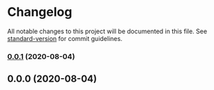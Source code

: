 # Changelog

All notable changes to this project will be documented in this file. See [standard-version](https://github.com/conventional-changelog/standard-version) for commit guidelines.

### [0.0.1](https://github.com/xtoolkit/vue-api/compare/v0.0.0...v0.0.1) (2020-08-04)

## 0.0.0 (2020-08-04)
